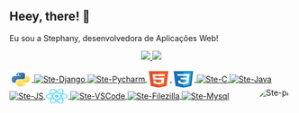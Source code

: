 ## Heey, there! 🧸 

Eu sou a Stephany, desenvolvedora de Aplicações Web!

<div align="center">
  <a href="https://github.com/StephanyKariy">
    
  <img height="170em" src="https://github-readme-stats.vercel.app/api?username=StephanyKariy&show_icons=true&theme=radical&include_all_commits=true&count_private=true">
    
  <img height="170em" src="https://github-readme-stats.vercel.app/api/top-langs/?username=StephanyKariy&layout=compact&langs_count=7&theme=radical"/>
</div>
  
<div style="display: inline_block"><br>
  <!-- #0 python-->
    <img align="center" alt="Ste-Python" height="30" width="40" src="https://raw.githubusercontent.com/devicons/devicon/master/icons/python/python-original.svg">
  <!-- #1 django-->
  <img align="center" alt="Ste-Django" height="30" width="40" src="https://cdn.jsdelivr.net/gh/devicons/devicon/icons/django/django-plain.svg">
  <!-- #2 pycharm-->
  <img align="center" alt="Ste-Pycharm" height="30" width="40" src="https://cdn.jsdelivr.net/gh/devicons/devicon/icons/pycharm/pycharm-original.svg">
  <!-- #3 html-->
  <img align="center" alt="Ste-HTML" height="30" width="40" src="https://raw.githubusercontent.com/devicons/devicon/master/icons/html5/html5-original.svg">
  <!-- #4 css-->
  <img align="center" alt="Ste-CSS" height="30" width="40" src="https://raw.githubusercontent.com/devicons/devicon/master/icons/css3/css3-original.svg">
  <!-- #5 C-->
  <img align="center" alt="Ste-C" height="30" width="40" src="https://cdn.jsdelivr.net/gh/devicons/devicon/icons/c/c-original.svg">
  <!-- #6 java-->
  <img align="center" alt="Ste-Java" height="30" width="40" src="https://cdn.jsdelivr.net/gh/devicons/devicon/icons/java/java-original.svg">
  <!-- #7 js-->
  <img align="center" alt="Ste-JS" height="30" width="40" src="https://cdn.jsdelivr.net/gh/devicons/devicon/icons/javascript/javascript-original.svg">  
  <!-- #8 react-->    
  <img align="center" alt="Ste-React" height="30" width="40" src="https://raw.githubusercontent.com/devicons/devicon/master/icons/react/react-original.svg">
   <!-- #9 vscode-->
  <img align="center" alt="Ste-VSCode" height="30" width="40" src="https://cdn.jsdelivr.net/gh/devicons/devicon/icons/vscode/vscode-original.svg">
  <!-- #10 filezila-->
  <img align="center" alt="Ste-Filezilla" height="30" width="40" src="https://cdn.jsdelivr.net/gh/devicons/devicon/icons/filezilla/filezilla-plain.svg">
  <!-- #11 Mysql-->
  <img align="center" alt="Ste-Mysql" height="30" width="40" src="https://cdn.jsdelivr.net/gh/devicons/devicon/icons/mysql/mysql-original-wordmark.svg">
 
  
  <img align="right" alt="Ste-pic" height="150" style="border-radius:50px;" src="https://drive.google.com/file/d/1WycDMNc0NQn0i3pV7DUeHvMc77tZFJZI/view?usp=sharing">
</div>
  
  ##

<!--
**StephanyKariy/StephanyKariy** is a ✨ _special_ ✨ repository because its `README.md` (this file) appears on your GitHub profile.

Here are some ideas to get you started:



